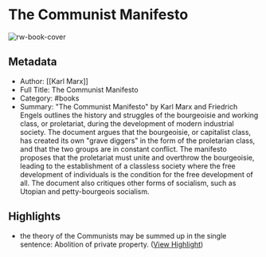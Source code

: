 # The Communist Manifesto

![rw-book-cover](https://readwise-assets.s3.amazonaws.com/media/reader/parsed_document_assets/130131047/L73X22TB5PntOkD73Wls0t7rxug6NRLvblYPXs1o4Uc-cove_Slb7J7t.jpg)

## Metadata
- Author: [[Karl Marx]]
- Full Title: The Communist Manifesto
- Category: #books
- Summary: "The Communist Manifesto" by Karl Marx and Friedrich Engels outlines the history and struggles of the bourgeoisie and working class, or proletariat, during the development of modern industrial society. The document argues that the bourgeoisie, or capitalist class, has created its own "grave diggers" in the form of the proletarian class, and that the two groups are in constant conflict. The manifesto proposes that the proletariat must unite and overthrow the bourgeoisie, leading to the establishment of a classless society where the free development of individuals is the condition for the free development of all. The document also critiques other forms of socialism, such as Utopian and petty-bourgeois socialism.

## Highlights
- the theory of the Communists may be summed up in the single sentence: Abolition of private property. ([View Highlight](https://read.readwise.io/read/01hnevp4b2ptqechwgnerj2m90))
